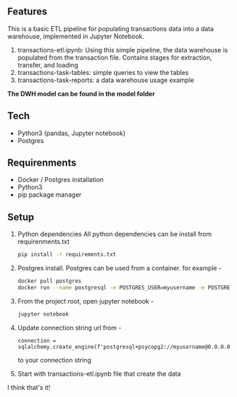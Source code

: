 ## Features
This is a basic ETL pipeline for populating transactions data into a data warehouse, implemented in Jupyter Notebook.
1. transactions-etl.ipynb:
    Using this simple pipeline, the data warehouse is populated from the transaction file. Contains stages for extraction, transfer, and loading
1. transactions-task-tables: simple queries to view the tables 
1. transactions-task-reports: a data warehouse usage example

 __The DWH model can be found in the model folder__

## Tech
- Python3 (pandas, Jupyter notebook)
- Postgres

## Requirenments
- Docker / Postgres installation
- Python3
- pip package manager

## Setup
1. Python dependencies
All python dependencies can be install from requirenments.txt
    ```sh
    pip install -r requirements.txt
    ```

1. Postgres install. 
Postgres can be used from a container. for example - 
    ```sh
    docker pull postgres
    docker run --name postgresql -e POSTGRES_USER=myusername -e POSTGRES_PASSWORD=mypassword -p 5432:5432 -v /data:/var/lib/postgresql/data -d postgres
    ```
1. From the project root, open jupyter notebook - 
    ```sh
    jupyter notebook
    ```

1. Update connection string url from - 

    ```
    connection = sqlalchemy.create_engine(f'postgresql+psycopg2://myusername@0.0.0.0:5432/postgres')
    ```

    to your connection string 
1. Start with transactions-etl.ipynb file that create the data

I think that's it!
